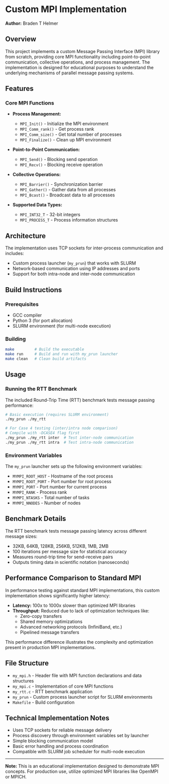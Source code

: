 # Custom MPI Implementation

**Author:** Braden T Helmer  

## Overview

This project implements a custom Message Passing Interface (MPI) library from scratch, providing core MPI functionality including point-to-point communication, collective operations, and process management. The implementation is designed for educational purposes to understand the underlying mechanisms of parallel message passing systems.

## Features

### Core MPI Functions
- **Process Management:**
  - `MPI_Init()` - Initialize the MPI environment
  - `MPI_Comm_rank()` - Get process rank
  - `MPI_Comm_size()` - Get total number of processes
  - `MPI_Finalize()` - Clean up MPI environment

- **Point-to-Point Communication:**
  - `MPI_Send()` - Blocking send operation
  - `MPI_Recv()` - Blocking receive operation

- **Collective Operations:**
  - `MPI_Barrier()` - Synchronization barrier
  - `MPI_Gather()` - Gather data from all processes
  - `MPI_Bcast()` - Broadcast data to all processes

- **Supported Data Types:**
  - `MPI_INT32_T` - 32-bit integers
  - `MPI_PROCESS_T` - Process information structures

## Architecture

The implementation uses TCP sockets for inter-process communication and includes:
- Custom process launcher (`my_prun`) that works with SLURM
- Network-based communication using IP addresses and ports
- Support for both intra-node and inter-node communication

## Build Instructions

### Prerequisites
- GCC compiler
- Python 3 (for port allocation)
- SLURM environment (for multi-node execution)

### Building
```bash
make         # Build the executable
make run     # Build and run with my_prun launcher
make clean   # Clean build artifacts
```

## Usage

### Running the RTT Benchmark
The included Round-Trip Time (RTT) benchmark tests message passing performance:

```bash
# Basic execution (requires SLURM environment)
./my_prun ./my_rtt

# For Case 4 testing (inter/intra node comparison)
# Compile with -DCASE4 flag first
./my_prun ./my_rtt inter  # Test inter-node communication
./my_prun ./my_rtt intra  # Test intra-node communication
```

### Environment Variables
The `my_prun` launcher sets up the following environment variables:
- `MYMPI_ROOT_HOST` - Hostname of the root process
- `MYMPI_ROOT_PORT` - Port number for root process
- `MYMPI_PORT` - Port number for current process
- `MYMPI_RANK` - Process rank
- `MYMPI_NTASKS` - Total number of tasks
- `MYMPI_NNODES` - Number of nodes

## Benchmark Details

The RTT benchmark tests message passing latency across different message sizes:
- 32KB, 64KB, 128KB, 256KB, 512KB, 1MB, 2MB
- 100 iterations per message size for statistical accuracy
- Measures round-trip time for send-receive pairs
- Outputs timing data in scientific notation (nanoseconds)

## Performance Comparison to Standard MPI

In performance testing against standard MPI implementations, this custom implementation shows significantly higher latency:
- **Latency:** 100x to 1000x slower than optimized MPI libraries
- **Throughput:** Reduced due to lack of optimization techniques like:
  - Zero-copy transfers
  - Shared memory optimizations
  - Advanced networking protocols (InfiniBand, etc.)
  - Pipelined message transfers

This performance difference illustrates the complexity and optimization present in production MPI implementations.

## File Structure

- `my_mpi.h` - Header file with MPI function declarations and data structures
- `my_mpi.c` - Implementation of core MPI functions
- `my_rtt.c` - RTT benchmark application
- `my_prun` - Custom process launcher script for SLURM environments
- `Makefile` - Build configuration

## Technical Implementation Notes

- Uses TCP sockets for reliable message delivery
- Process discovery through environment variables set by launcher
- Simple blocking communication model
- Basic error handling and process coordination
- Compatible with SLURM job scheduler for multi-node execution

---

**Note:** This is an educational implementation designed to demonstrate MPI concepts. For production use, utilize optimized MPI libraries like OpenMPI or MPICH.


